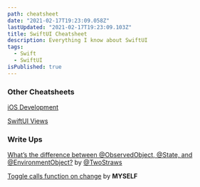 ```yaml
---
path: cheatsheet
date: "2021-02-17T19:23:09.058Z"
lastUpdated: "2021-02-17T19:23:09.103Z"
title: SwiftUI Cheatsheet
description: Everything I know about SwiftUI
tags:
  - Swift
  - SwiftUI
isPublished: true
---
```


### Other Cheatsheets

[iOS Development](https://marcusmth.com/ios-development-favorites/)

[SwiftUI Views](https://marcusmth.com/swiftui-views/)

### Write Ups

[What’s the difference between @ObservedObject, @State, and @EnvironmentObject?](https://www.hackingwithswift.com/quick-start/swiftui/whats-the-difference-between-observedobject-state-and-environmentobject) by [@TwoStraws](https://twitter.com/twostraws?s=20)

[Toggle calls function on change](https://marcusmth.com/swiftui-toggle-call-function-on-change/) by **MYSELF**
